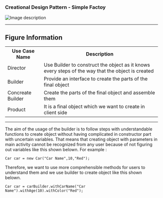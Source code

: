 ### Creational Design Pattern - Simple Factoy

![Image description](https://github.com/Rapter1990/Software-Design-Pattren-Examples-in-Java/blob/master/images/creational_builder.png)

<hr>
<h2>Figure Information</h2>

<table>
  <tr>
    <th>Use Case Name</th>
    <th>Description</th>
  </tr>
  <tr>
    <td>Director</td>
    <td>Use Builder to construct the object as it knows every steps of the way that the object is created</td>
  </tr>
  <tr>
    <td>Builder</td>
    <td>Provide an interface to create the parts of the final object </td>
  </tr>
  <tr>
    <td>Concreate Builder</td>
    <td>Create the parts of the final object and assemble them</td>
  </tr>
  <tr>
    <td>Product</td>
    <td>It is a final object which we want to create in client side</td>
  </tr>
</table>

<hr>
The aim of the usage of the builder is to follow steps with understandable functions to create object without having complicated in constructor part with uncertain variables. That means that creating object with parameters in main activity cannot be recognized from any user because of not figuring out variables like this shown belown.
For example :

```
Car car = new Car("Car Name",10,"Red"); 
```

Therefore, we want to use more comprehensible methods for users to understand them and we use builder to create object like this shown belown.
```
Car car = carBuilder.withCarName("Car Name").withAge(10).withColor("Red");
```
